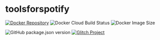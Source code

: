 # toolsforspotify
[![Docker Repository](https://img.shields.io/badge/docker-repository-099CEC?style=for-the-badge&logo=docker)](https://hub.docker.com/repository/docker/nailuj/toolsforspotify)
![Docker Cloud Build Status](https://img.shields.io/docker/cloud/build/nailuj/toolsforspotify?style=for-the-badge) ![Docker Image Size](https://img.shields.io/docker/image-size/nailuj/toolsforspotify?sort=semver&style=for-the-badge)

![GitHub package.json version](https://img.shields.io/github/package-json/v/nailujx86/toolsforspotify?style=for-the-badge) [![Glitch Project](https://img.shields.io/badge/view%20me%20on-glitch-C454FF?style=for-the-badge&logo=glitch)](https://glitch.com/~toolsforspotify)
